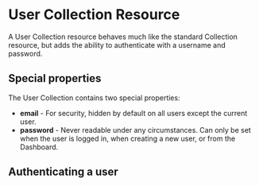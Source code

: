 User Collection Resource
========================

A User Collection resource behaves much like the standard Collection resource, but adds the ability to authenticate with a username and password.

Special properties
------------------

The User Collection contains two special properties:

  * **email** - For security, hidden by default on all users except the current user.
  * **password** - Never readable under any circumstances. Can only be set when the user is logged in, when creating a new user, or from the Dashboard.

Authenticating a user
---------------------
